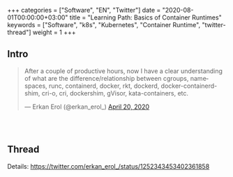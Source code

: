 +++
categories = ["Software", "EN", "Twitter"]
date = "2020-08-01T00:00:00+03:00"
title = "Learning Path: Basics of Container Runtimes"
keywords = ["Software", "k8s", "Kubernetes", "Container Runtime", "twitter-thread"]
weight = 1
+++


## Intro

<blockquote class="twitter-tweet"><p lang="en" dir="ltr">After a couple of productive hours, now I have a clear understanding of what are the difference/relationship between cgroups, namespaces, runc, containerd, docker, rkt, dockerd, docker-containerd-shim, cri-o, cri, dockershim, gVisor, kata-containers, etc.</p>&mdash; Erkan Erol (@erkan_erol_) <a href="https://twitter.com/erkan_erol_/status/1252343453402361858?ref_src=twsrc%5Etfw">April 20, 2020</a></blockquote> <script async src="https://platform.twitter.com/widgets.js" charset="utf-8"></script>

<!--more-->

<br><br>

## Thread

Details: https://twitter.com/erkan_erol_/status/1252343453402361858




